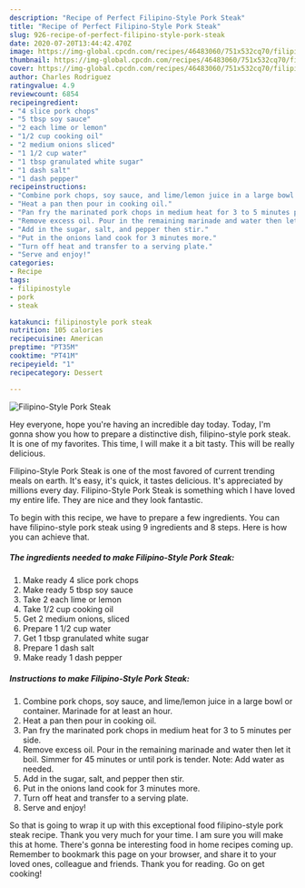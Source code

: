 ```yaml
---
description: "Recipe of Perfect Filipino-Style Pork Steak"
title: "Recipe of Perfect Filipino-Style Pork Steak"
slug: 926-recipe-of-perfect-filipino-style-pork-steak
date: 2020-07-20T13:44:42.470Z
image: https://img-global.cpcdn.com/recipes/46483060/751x532cq70/filipino-style-pork-steak-recipe-main-photo.jpg
thumbnail: https://img-global.cpcdn.com/recipes/46483060/751x532cq70/filipino-style-pork-steak-recipe-main-photo.jpg
cover: https://img-global.cpcdn.com/recipes/46483060/751x532cq70/filipino-style-pork-steak-recipe-main-photo.jpg
author: Charles Rodriguez
ratingvalue: 4.9
reviewcount: 6854
recipeingredient:
- "4 slice pork chops"
- "5 tbsp soy sauce"
- "2 each lime or lemon"
- "1/2 cup cooking oil"
- "2 medium onions sliced"
- "1 1/2 cup water"
- "1 tbsp granulated white sugar"
- "1 dash salt"
- "1 dash pepper"
recipeinstructions:
- "Combine pork chops, soy sauce, and lime/lemon juice in a large bowl or container. Marinade for at least an hour."
- "Heat a pan then pour in cooking oil."
- "Pan fry the marinated pork chops in medium heat for 3 to 5 minutes per side."
- "Remove excess oil. Pour in the remaining marinade and water then let it boil. Simmer for 45 minutes or until pork is tender. Note: Add water as needed."
- "Add in the sugar, salt, and pepper then stir."
- "Put in the onions land cook for 3 minutes more."
- "Turn off heat and transfer to a serving plate."
- "Serve and enjoy!"
categories:
- Recipe
tags:
- filipinostyle
- pork
- steak

katakunci: filipinostyle pork steak 
nutrition: 105 calories
recipecuisine: American
preptime: "PT35M"
cooktime: "PT41M"
recipeyield: "1"
recipecategory: Dessert

---
```



![Filipino-Style Pork Steak](https://img-global.cpcdn.com/recipes/46483060/751x532cq70/filipino-style-pork-steak-recipe-main-photo.jpg)

Hey everyone, hope you're having an incredible day today. Today, I'm gonna show you how to prepare a distinctive dish, filipino-style pork steak. It is one of my favorites. This time, I will make it a bit tasty. This will be really delicious.



Filipino-Style Pork Steak is one of the most favored of current trending meals on earth. It's easy, it's quick, it tastes delicious. It's appreciated by millions every day. Filipino-Style Pork Steak is something which I have loved my entire life. They are nice and they look fantastic.


To begin with this recipe, we have to prepare a few ingredients. You can have filipino-style pork steak using 9 ingredients and 8 steps. Here is how you can achieve that.

<!--inarticleads1-->

##### The ingredients needed to make Filipino-Style Pork Steak:

1. Make ready 4 slice pork chops
1. Make ready 5 tbsp soy sauce
1. Take 2 each lime or lemon
1. Take 1/2 cup cooking oil
1. Get 2 medium onions, sliced
1. Prepare 1 1/2 cup water
1. Get 1 tbsp granulated white sugar
1. Prepare 1 dash salt
1. Make ready 1 dash pepper




<!--inarticleads2-->

##### Instructions to make Filipino-Style Pork Steak:

1. Combine pork chops, soy sauce, and lime/lemon juice in a large bowl or container. Marinade for at least an hour.
1. Heat a pan then pour in cooking oil.
1. Pan fry the marinated pork chops in medium heat for 3 to 5 minutes per side.
1. Remove excess oil. Pour in the remaining marinade and water then let it boil. Simmer for 45 minutes or until pork is tender. Note: Add water as needed.
1. Add in the sugar, salt, and pepper then stir.
1. Put in the onions land cook for 3 minutes more.
1. Turn off heat and transfer to a serving plate.
1. Serve and enjoy!




So that is going to wrap it up with this exceptional food filipino-style pork steak recipe. Thank you very much for your time. I am sure you will make this at home. There's gonna be interesting food in home recipes coming up. Remember to bookmark this page on your browser, and share it to your loved ones, colleague and friends. Thank you for reading. Go on get cooking!
